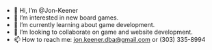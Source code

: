 - 👋 Hi, I’m @Jon-Keener
- 👀 I’m interested in new board games.
- 🌱 I’m currently learning about game development.
- 💞️ I’m looking to collaborate on game and website development.
- 📫 How to reach me:  jon.keener.dba@gmail.com or (303) 335-8994

<!---
Jon-Keener/Jon-Keener is a ✨ special ✨ repository because its `README.md` (this file) appears on your GitHub profile.
You can click the Preview link to take a look at your changes.
--->

